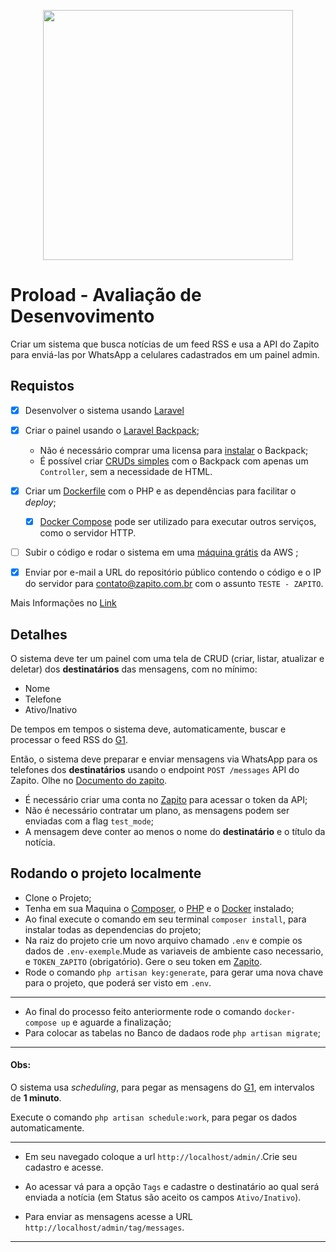<p align="center"><a href="https://www.zapito.com.br/" target="_blank"><img src="https://www.zapito.com.br/landing/img/logo.png" width="400"></a></p>

<!-- <p align="center">
<a href="https://travis-ci.org/laravel/framework"><img src="https://travis-ci.org/laravel/framework.svg" alt="Build Status"></a>
<a href="https://packagist.org/packages/laravel/framework"><img src="https://img.shields.io/packagist/dt/laravel/framework" alt="Total Downloads"></a>
<a href="https://packagist.org/packages/laravel/framework"><img src="https://img.shields.io/packagist/v/laravel/framework" alt="Latest Stable Version"></a>
<a href="https://packagist.org/packages/laravel/framework"><img src="https://img.shields.io/packagist/l/laravel/framework" alt="License"></a>
</p> -->

# Proload - Avaliação de Desenvovimento

Criar um sistema que busca notícias de um feed RSS e usa a API do Zapito para enviá-las por WhatsApp a celulares cadastrados em um painel admin.

## Requistos

-   [x] Desenvolver o sistema usando [Laravel](https://laravel.com/)
-   [x] Criar o painel usando o [Laravel Backpack](https://backpackforlaravel.com);

    -   Não é necessário comprar uma licensa para [instalar](https://backpackforlaravel.com/docs/4.1/installation) o Backpack;
    -   É possível criar [CRUDs simples](https://backpackforlaravel.com/docs/4.1/getting-started-basics) com o Backpack com apenas um `Controller`, sem a necessidade de HTML.

-   [x] Criar um [Dockerfile](https://docs.docker.com/engine/reference/builder/) com o PHP e as dependências para facilitar o _deploy_;

    -   [x] [Docker Compose](https://docs.docker.com/compose/) pode ser utilizado para executar outros serviços, como o servidor HTTP.

-   [ ] Subir o código e rodar o sistema em uma [máquina grátis](https://aws.amazon.com/pt/free) da AWS ;

-   [x] Enviar por e-mail a URL do repositório público contendo o código e o IP do servidor para contato@zapito.com.br com o assunto `TESTE - ZAPITO`.

Mais Informações no [Link](https://github.com/jaysongyn/proload-desafio-2021)

## Detalhes

O sistema deve ter um painel com uma tela de CRUD (criar, listar, atualizar e deletar) dos **destinatários** das mensagens, com no mínimo:

-   Nome
-   Telefone
-   Ativo/Inativo

De tempos em tempos o sistema deve, automaticamente, buscar e processar o feed RSS do [G1](https://g1.globo.com/rss/g1/).

Então, o sistema deve preparar e enviar mensagens via WhatsApp para os telefones dos **destinatários** usando o endpoint `POST /messages` API do Zapito. Olhe no [Documento do zapito](https://zapito.com.br/api/docs).

-   É necessário criar uma conta no [Zapito](https://zapito.com.br) para acessar o token da API;
-   Não é necessário contratar um plano, as mensagens podem ser enviadas com a flag `test_mode`;
-   A mensagem deve conter ao menos o nome do **destinatário** e o título da notícia.

## Rodando o projeto localmente

-   Clone o Projeto;
-   Tenha em sua Maquina o [Composer](https://getcomposer.org/), o [PHP](https://www.php.net/) e o [Docker](https://www.docker.com/) instalado;
-   Ao final execute o comando em seu terminal `composer install`, para instalar todas as dependencias do projeto;
-   Na raiz do projeto crie um novo arquivo chamado `.env` e compie os dados de `.env-exemple`.Mude as variaveis de ambiente caso necessario, e `TOKEN_ZAPITO` (obrigatório). Gere o seu token em [Zapito](https://zapito.com.br).
-   Rode o comando `php artisan key:generate`, para gerar uma nova chave para o projeto, que poderá ser visto em `.env`.

---

-   Ao final do processo feito anteriormente rode o comando `docker-compose up` e aguarde a finalização;
-   Para colocar as tabelas no Banco de dadaos rode `php artisan migrate`;

---

#### Obs:

O sistema usa _scheduling_, para pegar as mensagens do [G1](https://g1.globo.com/rss/g1/), em intervalos de **1 minuto**.

Execute o comando `php artisan schedule:work`, para pegar os dados automaticamente.

---

-   Em seu navegado coloque a url `http://localhost/admin/`.Crie seu cadastro e acesse.
-   Ao acessar vá para a opção `Tags` e cadastre o destinatário ao qual será enviada a notícia (em Status são aceito os campos `Ativo/Inativo`).

-   Para enviar as mensagens acesse a URL `http://localhost/admin/tag/messages`.

---
